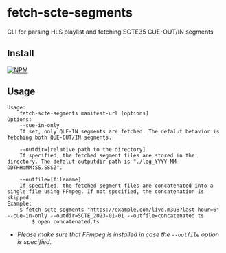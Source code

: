 # fetch-scte-segments
CLI for parsing HLS playlist and fetching SCTE35 CUE-OUT/IN segments

## Install
[![NPM](https://nodei.co/npm/fetch-scte-segments.png?mini=true)](https://nodei.co/npm/fetch-scte-segments/)

## Usage
```
Usage:
	fetch-scte-segments manifest-url [options]
Options:
	--cue-in-only
	If set, only QUE-IN segments are fetched. The defalut behavior is fetching both QUE-OUT/IN segments.

	--outdir=[relative path to the directory]
	If specified, the fetched segment files are stored in the directory. The defalut outputdir path is "./log_YYYY-MM-DDTHH:MM:SS.SSSZ".

	--outfile=[filename]
	If specified, the fetched segment files are concatenated into a single file using FFmpeg. If not specified, the concatenation is skipped.
Example:
	$ fetch-scte-segments "https://example.com/live.m3u8?last-hour=6" --cue-in-only --outdir=SCTE_2023-01-01 --outfile=concatenated.ts
        $ open concatenated.ts
```
* _Please make sure that FFmpeg is installed in case the `--outfile` option is specified._
